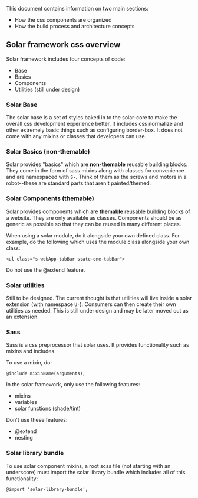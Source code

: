 This document contains information on two main sections:
- How the css components are organized
- How the build process and architecture concepts

## Solar framework css overview
Solar framework includes four concepts of code:
- Base
- Basics
- Components
- Utilities (still under design)

### Solar Base
The solar base is a set of styles baked in to the solar-core to make the overall css development experience better. It includes css normalize and other extremely basic things such as configuring border-box. It does not come with any mixins or classes that developers can use.

### Solar Basics (non-themable)
Solar provides "basics" which are **non-themable** reusable building blocks. They come in the form of sass mixins along with classes for convenience and are namespaced with `S-`. Think of them as the screws and motors in a robot--these are standard parts that aren't painted/themed.

### Solar Components (themable)
Solar provides components which are **themable** reusable building blocks of a website. They are only available as classes. Components should be as generic as possible so that they can be reused in many different places.

When using a solar module, do it alongside your own defined class. For example, do the following which uses the module class alongside your own class:
```
<ul class="s-webApp-tabBar state-one-tabBar">
```

Do not use the @extend feature.

### Solar utilities
Still to be designed. The current thought is that utilities will live inside a solar extension (with namespace `U-`). Consumers can then create their own utilities as needed. This is still under design and may be later moved out as an extension.

### Sass
Sass is a css preprocessor that solar uses. It provides functionality such as mixins and includes.

To use a mixin, do:
```
@include mixinName(arguments);
```

In the solar framework, only use the following features:
- mixins
- variables
- solar functions (shade/tint)

Don't use these features:
- @extend
- nesting

### Solar library bundle
To use solar component mixins, a root scss file (not starting with an underscore) must import the solar library bundle which includes all of this functionality:
```
@import 'solar-library-bundle';
```

